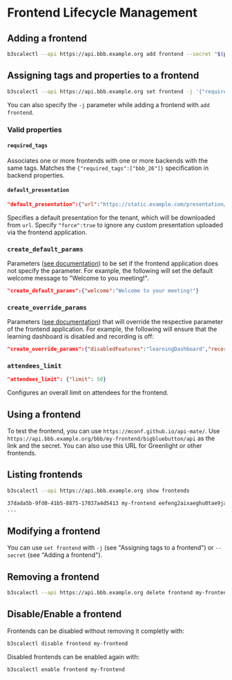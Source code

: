 # Frontend Lifecycle Management


## Adding a frontend

```bash
b3scalectl --api https://api.bbb.example.org add frontend --secret "$(pwgen -s 1 42)" my-frontend
```

## Assigning tags and properties to a frontend

```bash
b3scalectl --api https://api.bbb.example.org set frontend -j '{"required_tags":["bbb_26"]}' my-frontend
```

You can also specify the `-j` parameter while adding a frontend with `add frontend`.

### Valid properties

#### `required_tags`

Associates one or more frontends with one or more backends with the same tags. Matches the `{"required_tags":["bbb_26"]}` specification in backend properties.
#### `default_presentation`

```JSON
"default_presentation":{"url":"https://static.example.com/presentation/my-frontend.pdf","force":false}
```

Specifies a default presentation for the tenant, which will be downloaded from `url`. Specify `"force":true` to ignore any custom presentation uploaded via the frontend application.

###  `create_default_params`

Parameters ([see documentation](https://docs.bigbluebutton.org/development/api#create)) to be set if the frontend application does not specify the parameter. For example, the following will set the default welcome message to "Welcome to you meeting!".

```JSON
"create_default_params":{"welcome":"Welcome to your meeting!"}
```
###  `create_override_params`

Parameters ([see documentation](https://docs.bigbluebutton.org/development/api#create)) that will override the respective parameter of the frontend application. For example, the following will ensure that the learning dashboard is disabled and recording is off:

```JSON
"create_override_params":{"disabledFeatures":"learningDashboard","record":"false"}
```

###  `attendees_limit`

```JSON
"attendees_limit": {"limit": 50}
```

Configures an overall limit on attendees for the frontend.

## Using a frontend

To test the frontend, you can use `https://mconf.github.io/api-mate/`. Use `https://api.bbb.example.org/bbb/my-frontend/bigbluebutton/api` as the link and the secret. You can also use this URL for Greenlight or other frontends.

## Listing frontends

```bash
b3scalectl --api https://api.bbb.example.org show frontends

37dada5b-9fd0-41b5-8875-17037a4d5413 my-frontend eefeng2aixaeghu0tae9ja4ietheeNgoo5ubunga1ohkeexaib3bai9xudaang2i {"required_tags":["bbb_26"]}
...
```
## Modifying a frontend

You can use `set frontend` with `-j` (see "Assigning tags to a frontend") or `--secret` (see "Adding a frontend").

## Removing a frontend

```bash
b3scalectl --api https://api.bbb.example.org delete frontend my-frontend
```

## Disable/Enable a frontend

Frontends can be disabled without removing it completly with:

```bash
b3scalectl disable frontend my-frontend
```

Disabled frontends can be enabled again with:

```bash
b3scalectl enable frontend my-frontend
```
